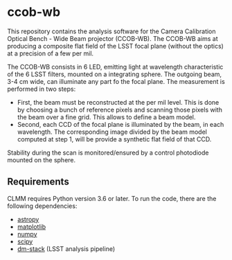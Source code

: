 # ccob-wb

This repository contains the analysis software for the Camera Calibration Optical Bench - Wide Beam projector (CCOB-WB). The CCOB-WB aims at producing a composite flat field of the LSST focal plane (without the optics) at a precision of a few per mil. 

The CCOB-WB consists in 6 LED, emitting light at  wavelength characteristic of the 6 LSST filters, mounted on a integrating sphere. The outgoing beam, 3-4 cm wide, can illuminate any part fo the focal plane. The measurement is performed in two steps:

- First, the beam must be reconstructed at the per mil level. This is done by choosing a bunch of reference pixels and scanning those pixels with the beam over a fine grid. This allows to define a beam model. 
- Second, each CCD of the focal plane is illuminated by the beam, in each wavelength. The corresponding image divided by the beam model computed at step 1, will be provide a synthetic flat field of that CCD.

Stability during the scan is monitored/ensured by a control photodiode mounted on the sphere.

## Requirements

CLMM requires Python version 3.6 or later.  To run the code, there are the following dependencies:

- [astropy](https://www.astropy.org/) 
- [matplotlib](https://matplotlib.org/)
- [numpy](http://www.numpy.org/)
- [scipy](http://www.scipy.org/)
- [dm-stack](https://pipelines.lsst.io/) (LSST analysis pipeline)

